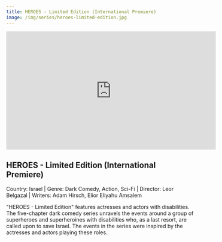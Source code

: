 ```yaml
---
title: HEROES - Limited Edition (International Premiere)
image: /img/series/heroes-limited-edition.jpg
---
```


<iframe width="560" height="315" src="https://www.youtube.com/embed/jf_TrmBZWsk&ab_channel=EliorEliyahuAmsalem" frameborder="0" allow="accelerometer; autoplay; encrypted-media; gyroscope; picture-in-picture" allowfullscreen></iframe>

## HEROES - Limited Edition (International Premiere)

Country: Israel | Genre: Dark Comedy, Action, Sci-Fi | Director: Leor Belgazal | Writers: Adam Hirsch, Elior Eliyahu Amsalem

"HEROES - Limited Edition" features actresses and actors with disabilities. The five-chapter dark comedy series unravels the events around a group of superheroes and superheroines with disabilities who, as a last resort, are called upon to save Israel. The events in the series were inspired by the actresses and actors playing these roles.
